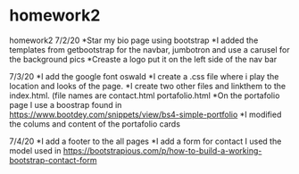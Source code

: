 # homework2
homework2
7/2/20
*Star my bio page using bootstrap
*I added the templates from getbootstrap for the navbar, jumbotron and use a carusel for the background pics
*Creaste a logo put it on the left side of the nav bar

7/3/20
*I add the google font oswald
*I create a .css file where i play the location and looks of the page.
*I create two other files and linkthem to the index.html. (file names are contact.html portafolio.html
*On the portafolio page I use a boostrap found in https://www.bootdey.com/snippets/view/bs4-simple-portfolio
*I modified the colums and content of the portafolio cards


7/4/20
*I add a footer to the all pages
*I add a form for contact I used the model used in https://bootstrapious.com/p/how-to-build-a-working-bootstrap-contact-form
